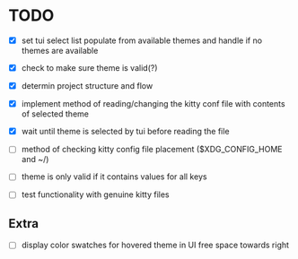 # TODO

- [x] set tui select list populate from available themes and handle if no themes are available
- [x] check to make sure theme is valid(?)
- [x] determin project structure and flow 
- [x] implement method of reading/changing the kitty conf file with contents of selected theme
- [x] wait until theme is selected by tui before reading the file
- [ ] method of checking kitty config file placement ($XDG_CONFIG_HOME and ~/)
- [ ] theme is only valid if it contains values for all keys
- [ ] test functionality with genuine kitty files


## Extra

- [ ] display color swatches for hovered theme in UI free space towards right
